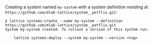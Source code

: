Creating a system named `my-system` with a system definition residing at `https://github.com/mlab-lattice/system__petflix.git`:

```
$ lattice systems:create --name my-system --definition https://github.com/mlab-lattice/system__petflix.git
System my-system created. To rollout a version of this system run:

    lattice systems:deploy --system my-system --version <tag>

```
